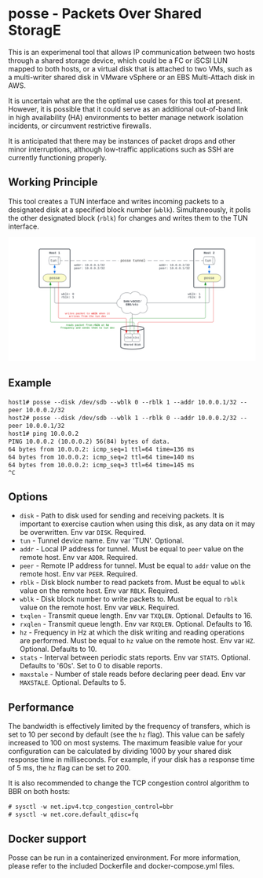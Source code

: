 # posse - Packets Over Shared StoragE

This is an experimenal tool that allows IP communication between two hosts through a shared storage device, which could be a FC or iSCSI LUN mapped to both hosts, or a virtual disk that is attached to two VMs, such as a multi-writer shared disk in VMware vSphere or an EBS Multi-Attach disk in AWS.

It is uncertain what are the the optimal use cases for this tool at present. However, it is possible that it could serve as an additional out-of-band link in high availability (HA) environments to better manage network isolation incidents, or circumvent restrictive firewalls.

It is anticipated that there may be instances of packet drops and other minor interruptions, although low-traffic applications such as SSH are currently functioning properly.

## Working Principle

This tool creates a TUN interface and writes incoming packets to a designated disk at a specified block number (`wblk`). Simultaneously, it polls the other designated block (`rblk`) for changes and writes them to the TUN interface.

![Diagram](posse.svg)

## Example

```
host1# posse --disk /dev/sdb --wblk 0 --rblk 1 --addr 10.0.0.1/32 --peer 10.0.0.2/32
host2# posse --disk /dev/sdb --wblk 1 --rblk 0 --addr 10.0.0.2/32 --peer 10.0.0.1/32
host1# ping 10.0.0.2
PING 10.0.0.2 (10.0.0.2) 56(84) bytes of data.
64 bytes from 10.0.0.2: icmp_seq=1 ttl=64 time=136 ms
64 bytes from 10.0.0.2: icmp_seq=2 ttl=64 time=140 ms
64 bytes from 10.0.0.2: icmp_seq=3 ttl=64 time=145 ms
^C
```

## Options

- `disk` - Path to disk used for sending and receiving packets. It is important to exercise caution when using this disk, as any data on it may be overwritten. Env var `DISK`. Required.
- `tun` - Tunnel device name. Env var 'TUN'. Optional.
- `addr` - Local IP address for tunnel. Must be equal to `peer` value on the remote host. Env var `ADDR`. Required.
- `peer` - Remote IP address for tunnel. Must be equal to `addr` value on the remote host. Env var `PEER`. Required.
- `rblk` - Disk block number to read packets from. Must be equal to `wblk` value on the remote host. Env var `RBLK`. Required.
- `wblk` - Disk block number to write packets to. Must be equal to `rblk` value on the remote host. Env var `WBLK`. Required.
- `txqlen` - Transmit queue length. Env var `TXQLEN`. Optional. Defaults to 16.
- `rxqlen` - Transmit queue length. Env var `RXQLEN`. Optional. Defaults to 16.
- `hz` - Frequency in Hz at which the disk writing and reading operations are performed. Must be equal to `hz` value on the remote host. Env var `HZ`. Optional. Defaults to 10.
- `stats` - Interval between periodic stats reports. Env var `STATS`. Optional. Defaults to '60s'. Set to 0 to disable reports.
- `maxstale` - Number of stale reads before declaring peer dead. Env var `MAXSTALE`. Optional. Defaults to 5.

## Performance
The bandwidth is effectively limited by the frequency of transfers, which is set to 10 per second by default (see the `hz` flag). This value can be safely increased to 100 on most systems. The maximum feasible value for your configuration can be calculated by dividing 1000 by your shared disk response time in milliseconds. For example, if your disk has a response time of 5 ms, the `hz` flag can be set to 200.

It is also recommended to change the TCP congestion control algorithm to BBR on both hosts:
```
# sysctl -w net.ipv4.tcp_congestion_control=bbr
# sysctl -w net.core.default_qdisc=fq
```

## Docker support
Posse can be run in a containerized environment. For more information, please refer to the included Dockerfile and docker-compose.yml files.